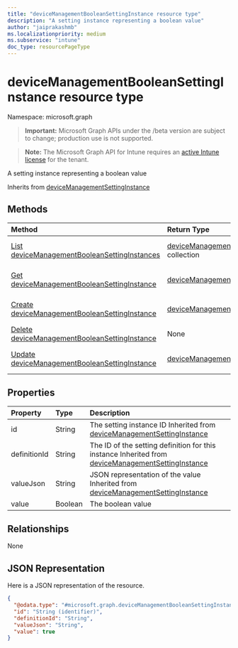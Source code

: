 ```yaml
---
title: "deviceManagementBooleanSettingInstance resource type"
description: "A setting instance representing a boolean value"
author: "jaiprakashmb"
ms.localizationpriority: medium
ms.subservice: "intune"
doc_type: resourcePageType
---
```


# deviceManagementBooleanSettingInstance resource type

Namespace: microsoft.graph
> **Important:** Microsoft Graph APIs under the /beta version are subject to change; production use is not supported.

> **Note:** The Microsoft Graph API for Intune requires an [active Intune license](https://go.microsoft.com/fwlink/?linkid=839381) for the tenant.


A setting instance representing a boolean value


Inherits from [deviceManagementSettingInstance](../resources/intune-deviceintent-devicemanagementsettinginstance.md)

## Methods
|Method|Return Type|Description|
|:---|:---|:---|
|[List deviceManagementBooleanSettingInstances](../api/intune-deviceintent-devicemanagementbooleansettinginstance-list.md)|[deviceManagementBooleanSettingInstance](../resources/intune-deviceintent-devicemanagementbooleansettinginstance.md) collection|List properties and relationships of the [deviceManagementBooleanSettingInstance](../resources/intune-deviceintent-devicemanagementbooleansettinginstance.md) objects.|
|[Get deviceManagementBooleanSettingInstance](../api/intune-deviceintent-devicemanagementbooleansettinginstance-get.md)|[deviceManagementBooleanSettingInstance](../resources/intune-deviceintent-devicemanagementbooleansettinginstance.md)|Read properties and relationships of the [deviceManagementBooleanSettingInstance](../resources/intune-deviceintent-devicemanagementbooleansettinginstance.md) object.|
|[Create deviceManagementBooleanSettingInstance](../api/intune-deviceintent-devicemanagementbooleansettinginstance-create.md)|[deviceManagementBooleanSettingInstance](../resources/intune-deviceintent-devicemanagementbooleansettinginstance.md)|Create a new [deviceManagementBooleanSettingInstance](../resources/intune-deviceintent-devicemanagementbooleansettinginstance.md) object.|
|[Delete deviceManagementBooleanSettingInstance](../api/intune-deviceintent-devicemanagementbooleansettinginstance-delete.md)|None|Deletes a [deviceManagementBooleanSettingInstance](../resources/intune-deviceintent-devicemanagementbooleansettinginstance.md).|
|[Update deviceManagementBooleanSettingInstance](../api/intune-deviceintent-devicemanagementbooleansettinginstance-update.md)|[deviceManagementBooleanSettingInstance](../resources/intune-deviceintent-devicemanagementbooleansettinginstance.md)|Update the properties of a [deviceManagementBooleanSettingInstance](../resources/intune-deviceintent-devicemanagementbooleansettinginstance.md) object.|

## Properties
|Property|Type|Description|
|:---|:---|:---|
|id|String|The setting instance ID Inherited from [deviceManagementSettingInstance](../resources/intune-deviceintent-devicemanagementsettinginstance.md)|
|definitionId|String|The ID of the setting definition for this instance Inherited from [deviceManagementSettingInstance](../resources/intune-deviceintent-devicemanagementsettinginstance.md)|
|valueJson|String|JSON representation of the value Inherited from [deviceManagementSettingInstance](../resources/intune-deviceintent-devicemanagementsettinginstance.md)|
|value|Boolean|The boolean value|

## Relationships
None

## JSON Representation
Here is a JSON representation of the resource.
<!-- {
  "blockType": "resource",
  "keyProperty": "id",
  "@odata.type": "microsoft.graph.deviceManagementBooleanSettingInstance"
}
-->
``` json
{
  "@odata.type": "#microsoft.graph.deviceManagementBooleanSettingInstance",
  "id": "String (identifier)",
  "definitionId": "String",
  "valueJson": "String",
  "value": true
}
```
